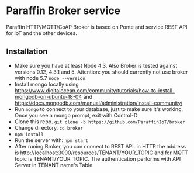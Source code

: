 # Paraffin Broker service
Paraffin HTTP/MQTT/CoAP Broker is based on Ponte and service REST API for IoT and the other devices.

## Installation
* Make sure you have at least Node 4.3. Also Broker is tested against versions 0.12, 4.3.1 and 5. Attention: you should currently not use broker with node 5.7 `node --version`
* Install mongo locally using https://www.digitalocean.com/community/tutorials/how-to-install-mongodb-on-ubuntu-18-04 and https://docs.mongodb.com/manual/administration/install-community/
* Run `mongo` to connect to your database, just to make sure it's working. Once you see a mongo prompt, exit with Control-D
* Clone this repo. `git clone -b https://github.com/ParaffinIoT/broker`
* Change directory. `cd broker`
* `npm install`
* Run the server with: `npm start`
* After runing Broker, you can connect to REST API. in HTTP the address is http://localhost:3000/resources/TENANT/YOUR_TOPIC and for MQTT topic is TENANT/YOUR_TOPIC. The authentication performs with API Server in TENANT name's Table.